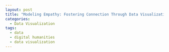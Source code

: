 ```yaml
---
layout: post
title: "Modeling Empathy: Fostering Connection Through Data Visualization"
categories:
  - Data Visualization
tags:
  - data
  - digital humanities
  - data visualization
---
```

